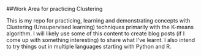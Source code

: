 ##Work Area for practicing Clustering

This is my repo for practicing, learning and demonstrating concepts with Clustering (Unsupervised learning) techniques primarily with the K-means algorithm. I will likely use some of this content to create blog posts (if I come up with something interesting) to share what I've learnt. I also intend to try things out in multiple languages starting with Python and R.